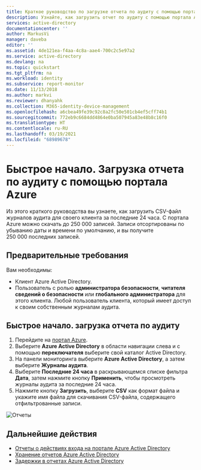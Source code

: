```yaml
---
title: Краткое руководство по загрузке отчета по аудиту с помощью портала Azure | Документация Майкрософт
description: Узнайте, как загрузить отчет по аудиту с помощью портала Azure
services: active-directory
documentationcenter: ''
author: MarkusVi
manager: daveba
editor: ''
ms.assetid: 4de121ea-f4aa-4c8a-aae4-700c2c5e97a2
ms.service: active-directory
ms.devlang: na
ms.topic: quickstart
ms.tgt_pltfrm: na
ms.workload: identity
ms.subservice: report-monitor
ms.date: 11/13/2018
ms.author: markvi
ms.reviewer: dhanyahk
ms.collection: M365-identity-device-management
ms.openlocfilehash: a6cbea49fe39c92c8a2fc50e501cb4ef5cff74b1
ms.sourcegitcommit: 772eb9c6684dd4864e0ba507945a83e48b8c16f0
ms.translationtype: HT
ms.contentlocale: ru-RU
ms.lasthandoff: 03/19/2021
ms.locfileid: "68989678"
---
```

# <a name="quickstart-download-an-audit-report-using-the-azure-portal"></a>Быстрое начало. Загрузка отчета по аудиту с помощью портала Azure

Из этого краткого руководства вы узнаете, как загрузить CSV-файл журналов аудита для своего клиента за последние 24 часа. С портала Azure можно скачать до 250 000 записей. Записи отсортированы по убыванию даты и времени по умолчанию, и вы получите 250 000 последних записей. 

## <a name="prerequisites"></a>Предварительные требования

Вам необходимы:

* Клиент Azure Active Directory. 
* Пользователь с ролью **администратора безопасности**, **читателя сведений о безопасности** или **глобального администратора** для этого клиента. Любой пользователь клиента, который имеет доступ к своим собственным журналам аудита.

## <a name="quickstart-download-an-audit-report"></a>Быстрое начало. загрузка отчета по аудиту

1. Перейдите на [портал Azure](https://portal.azure.com).
2. Выберите **Azure Active Directory** в области навигации слева и с помощью **переключателя** выберите свой каталог Active Directory.
3. На панели мониторинга выберите **Azure Active Directory**, а затем выберите **Журналы аудита**. 
4. Выберите **Последние 24 часа** в раскрывающемся списке фильтра **Дата**, затем нажмите кнопку **Применить**, чтобы просмотреть журналы аудита за последние 24 часа. 
5. Нажмите кнопку **Загрузить**, выберите **CSV** как формат файла и укажите имя файла для скачивания CSV-файла, содержащего отфильтрованные записи. 

![Отчеты](./media/quickstart-download-audit-report/download-audit-logs.png)

## <a name="next-steps"></a>Дальнейшие действия

* [Отчеты о действиях входа на портале Azure Active Directory](concept-sign-ins.md)
* [Хранение отчетов Azure Active Directory](reference-reports-data-retention.md)
* [Задержки в отчетах Azure Active Directory](reference-reports-latencies.md)
